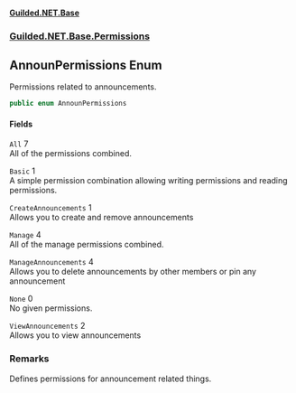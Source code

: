 
#### [Guilded.NET.Base](Guilded_NET_Base 'Guilded_NET_Base')
### [Guilded.NET.Base.Permissions](Guilded_NET_Base#Guilded_NET_Base_Permissions 'Guilded.NET.Base.Permissions')
## AnnounPermissions Enum
Permissions related to announcements.  
```csharp
public enum AnnounPermissions

```

#### Fields
<a name='Guilded_NET_Base_Permissions_AnnounPermissions_All'></a>
`All` 7  
All of the permissions combined.  
  
<a name='Guilded_NET_Base_Permissions_AnnounPermissions_Basic'></a>
`Basic` 1  
A simple permission combination allowing writing permissions and reading permissions.  
  
<a name='Guilded_NET_Base_Permissions_AnnounPermissions_CreateAnnouncements'></a>
`CreateAnnouncements` 1  
Allows you to create and remove announcements  
  
<a name='Guilded_NET_Base_Permissions_AnnounPermissions_Manage'></a>
`Manage` 4  
All of the manage permissions combined.  
  
<a name='Guilded_NET_Base_Permissions_AnnounPermissions_ManageAnnouncements'></a>
`ManageAnnouncements` 4  
Allows you to delete announcements by other members or pin any announcement  
  
<a name='Guilded_NET_Base_Permissions_AnnounPermissions_None'></a>
`None` 0  
No given permissions.  
  
<a name='Guilded_NET_Base_Permissions_AnnounPermissions_ViewAnnouncements'></a>
`ViewAnnouncements` 2  
Allows you to view announcements  
  
### Remarks
Defines permissions for announcement related things.
